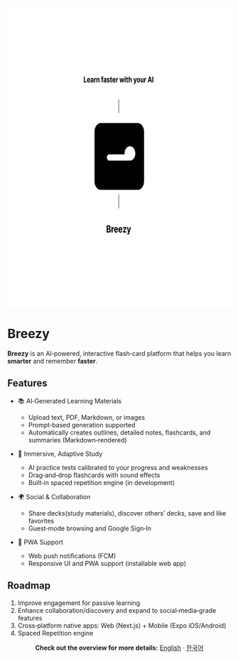 <p align="center">
  <a href="https://breezylearn.com" target="blank"><img src="assets/breezy-banner.png" width="680" height="680" alt="Breezy OG banner" /></a>
</p>

# Breezy

**Breezy** is an AI‑powered, interactive flash‑card platform that helps you learn **smarter** and remember **faster**.

## Features

- 📚 AI‑Generated Learning Materials

  - Upload text, PDF, Markdown, or images
  - Prompt‑based generation supported
  - Automatically creates outlines, detailed notes, flashcards, and summaries (Markdown‑rendered)

- 🧠 Immersive, Adaptive Study

  - AI practice tests calibrated to your progress and weaknesses
  - Drag‑and‑drop flashcards with sound effects
  - Built‑in spaced repetition engine (in development)

- 🌍 Social & Collaboration

  - Share decks(study materials), discover others’ decks, save and like favorites
  - Guest‑mode browsing and Google Sign‑In

- 📱 PWA Support
  - Web push notifications (FCM)
  - Responsive UI and PWA support (installable web app)

## Roadmap

1. Improve engagement for passive learning
2. Enhance collaboration/discovery and expand to social‑media‑grade features
3. Cross‑platform native apps: Web (Next.js) + Mobile (Expo iOS/Android)
4. Spaced Repetition engine

<p align="center">
  <strong>Check out the overview for more details:</strong>
  <a href="documents/overview_en.md">English</a> · <a href="documents/overview_kr.md">한국어</a>
</p>
